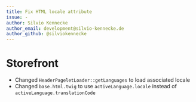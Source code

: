 ```yaml
---
title: Fix HTML locale attribute
issue: -
author: Silvio Kennecke
author_email: development@silvio-kennecke.de
author_github: @silviokennecke
---
```

# Storefront
* Changed `HeaderPageletLoader::getLanguages` to load associated locale
* Changed `base.html.twig` to use `activeLanguage.locale` instead of `activeLanguage.translationCode`
